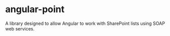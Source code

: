 angular-point
=============

A library designed to allow Angular to work with SharePoint lists using SOAP web services.
